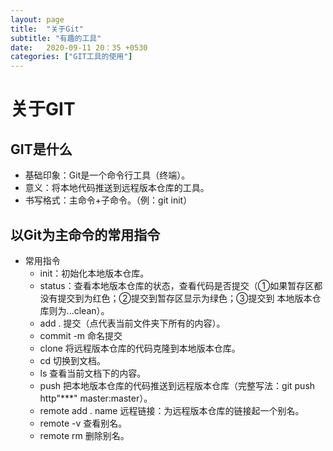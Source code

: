 ```yaml
---
layout: page
title:  "关于Git"
subtitle: "有趣的工具"
date:   2020-09-11 20：35 +0530
categories: ["GIT工具的使用"]
---
```


# 关于GIT

## GIT是什么

- 基础印象：Git是一个命令行工具（终端）。
- 意义：将本地代码推送到远程版本仓库的工具。
- 书写格式：主命令+子命令。（例：git init）

## 以Git为主命令的常用指令

- 常用指令
    - init：初始化本地版本仓库。
    - status：查看本地版本仓库的状态，查看代码是否提交（①如果暂存区都没有提交到为红色；②提交到暂存区显示为绿色；③提交到 本地版本仓库则为...clean）。
    - add . 提交（点代表当前文件夹下所有的内容）。
    - commit -m 命名提交
    - clone 将远程版本仓库的代码克隆到本地版本仓库。
    - cd 切换到文档。
    - ls 查看当前文档下的内容。
    - push 把本地版本仓库的代码推送到远程版本仓库（完整写法：git push http"***" master:master）。
    - remote add . name 远程链接：为远程版本仓库的链接起一个别名。
    - remote -v 查看别名。
    - remote rm 删除别名。
    
